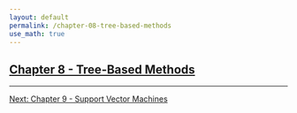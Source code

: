 ```yaml
---
layout: default
permalink: /chapter-08-tree-based-methods
use_math: true
---
```


## [Chapter 8 - Tree-Based Methods][chapter-08-tree-based-methods]

---

[Next: Chapter 9 - Support Vector Machines][chapter-09-support-vector-machines]

<a id="bottom"></a>

[chapter-08-tree-based-methods]: chapter-08-tree-based-methods "stats-learning-notes -- Chapter 8 - Tree Based Methods"
[chapter-09-support-vector-machines]: chapter-09-support-vector-machines "stats-learning-notes -- Chapter 9 - Support Vector Machines"
